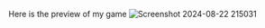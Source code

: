 Here is the preview of my game
![Screenshot 2024-08-22 215031](https://github.com/user-attachments/assets/c1d0f8c9-8408-4bd5-9c9d-ca3bf61aa311)
